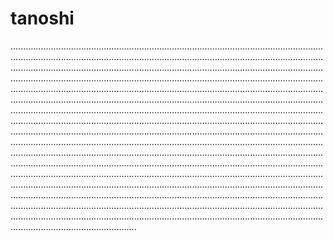 # tanoshi
..............................................................................................................................................................................................................................................................................................................................................................................................................................................................................................................................................................................................................................................................................................................................................................................................................................................................................................................................................................................................................................................................................................................................................................................................................................................................................................................................................................................................................................................................................................................................................................................................................................................................................................................................................................................................................................................................................................................................................................................................................................................................................................................................................................................................................................................